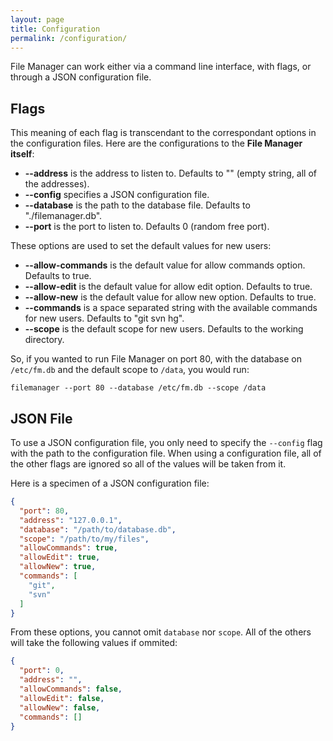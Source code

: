 ```yaml
---
layout: page
title: Configuration
permalink: /configuration/
---
```


File Manager can work either via a command line interface, with flags, or through a JSON configuration file.

## Flags

This meaning of each flag is transcendant to the correspondant options in the configuration files. Here are the configurations to the **File Manager itself**:

- **--address** is the address to listen to. Defaults to "" (empty string, all of the addresses).
- **--config** specifies a JSON configuration file.
- **--database** is the path to the database file. Defaults to "./filemanager.db".
- **--port** is the port to listen to. Defaults 0 (random free port).

These options are used to set the default values for new users:

- **--allow-commands** is the default value for allow commands option. Defaults to true.
- **--allow-edit** is the default value for allow edit option. Defaults to true.
- **--allow-new** is the default value for allow new option. Defaults to true.
- **--commands** is a space separated string with the available commands for new users. Defaults to "git svn hg".
- **--scope** is the default scope for new users. Defaults to the working directory.


So, if you wanted to run File Manager on port 80, with the database on `/etc/fm.db` and the default scope to `/data`, you would run:

```
filemanager --port 80 --database /etc/fm.db --scope /data
```

## JSON File

To use a JSON configuration file, you only need to specify the `--config` flag with the path to the configuration file. When using a configuration file, all of the other flags are ignored so all of the values will be taken from it.

Here is a specimen of a JSON configuration file:

```json
{
  "port": 80,
  "address": "127.0.0.1",
  "database": "/path/to/database.db",
  "scope": "/path/to/my/files",
  "allowCommands": true,
  "allowEdit": true,
  "allowNew": true,
  "commands": [
    "git",
    "svn"
  ]
}
```

From these options, you cannot omit `database` nor `scope`. All of the others will take the following values if ommited:

```json
{
  "port": 0,
  "address": "",
  "allowCommands": false,
  "allowEdit": false,
  "allowNew": false,
  "commands": []
}
```